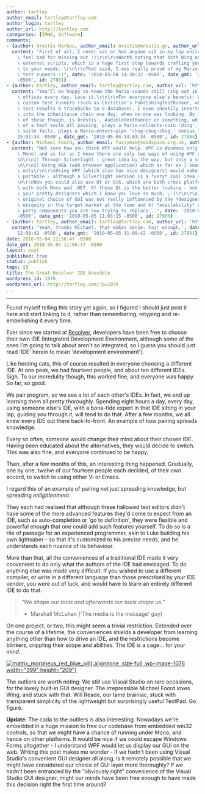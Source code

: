 ```yaml
---
author: tartley
author_email: tartley@tartley.com
author_login: tartley
author_url: http://tartley.com
categories: [IMHO, Software]
comments:
- {author: Orestis Markou, author_email: orestis@orestis.gr, author_url: 'http://orestis.gr',
  content: "First of all, I never sat or had anyone sit in my lap while pairing. I\
    \ feel bad for missing out :)\r\n\r\nWorth noting that both Wing and TextPad support\
    \ external scripts, which is a huge first step towards crafting your environment\
    \ to your needs. \r\n\r\nThat said, I was really proud of my Mario-sound playing\
    \ test runners :)", date: '2010-05-04 14:30:22 -0500', date_gmt: '2010-05-04 13:30:22
    -0500', id: 27881}
- {author: tartley, author_email: tartley@tartley.com, author_url: 'http://tartley.com',
  content: "You'll be happy to know the Mario sounds still ring out in the Resolver\
    \ offices every day. Love it.\r\n\r\nFor everyone else's benefit: We have many\
    \ custom test runners (such as Christian's PublishingTestRunner, which publishes\
    \ test results & tracebacks to a database). I even sneakily inserted a ColoredTextTestRunner\
    \ into the inheritance chain one day, when no-one was looking. By far the best\
    \ of these though, is Orestis', AudibleTestRunner or something, which on the event\
    \ of a test suite all passing, plays a Mario-collects-coin 'ding', and when a\
    \ suite fails, plays a Mario-enters-pipe 'chug-chug-chug.' Genius.", date: '2010-05-04
    15:03:34 -0500', date_gmt: '2010-05-04 14:03:34 -0500', id: 27884}
- {author: Michael Foord, author_email: fuzzyman@voidspace.org.uk, author_url: 'http://www.voidspace.org.uk',
  content: "Not sure how you think WPF would help. WPF is Windows only (not part of\
    \ Mono) and as far as I know there are only two ways of using WPF on the web:\r\
    \n\r\n1) Through Silverlight - great idea by the way, but only a subset of WPF\r\
    \n\r\n2) Using WBA (web browser application) which as far as I know is also Windows\
    \ only\r\n\r\nUsing WPF (which also has nice designers) would make the app less\
    \ portable - although a Silverlight version is a *very* cool idea of course.\r\
    \n\r\nNow you could also use Qt or Gtk, which are both cross platform and work\
    \ with both Mono and .NET. Of these Qt is the better looking - but you would lose\
    \ your pretty designers which I know you love so much. ;-)\r\n\r\nI think the\
    \ original choice of GUI was not really influenced by the *designers* but by a)\
    \ ubiquity in the target market at the time and b) *availability* of the third\
    \ party components you are now trying to replace...", date: '2010-05-05 12:03:15
    -0500', date_gmt: '2010-05-05 11:03:15 -0500', id: 27900}
- {author: tartley, author_email: tartley@tartley.com, author_url: 'http://tartley.com',
  content: 'Yeah, thanks Michael, that makes sense. Fair enough.', date: '2010-05-05
    12:09:42 -0500', date_gmt: '2010-05-05 11:09:42 -0500', id: 27901}
date: 2010-05-04 12:56:47 -0500
date_gmt: 2010-05-04 11:56:47 -0500
layout: post
published: true
status: publish
tags: []
title: The Great Resolver IDE Anecdote
wordpress_id: 1070
wordpress_url: http://tartley.com/?p=1070
...
```

---

Found myself telling this story yet again, so I figured I should just
post it here and start linking to it, rather than remembering, retyping
and re-embellishing it every time.

Ever since we started at [Resolver](http://www.resolversystems.com/),
developers have been free to choose their own IDE (Integrated
Development Environment, although some of the ones I'm going to talk
about aren't so integrated, so I guess you should just read 'IDE' herein
to mean 'development environment').

Like herding cats, this of course resulted in everyone choosing a
different IDE. At one peak, we had fourteen people, and about ten
different IDEs. Sigh. To our incredulity though, this worked fine, and
everyone was happy. So far, so good.

We pair program, so we see a lot of each other's IDEs. In fact, we end
up learning them all pretty thoroughly. Spending eight hours a day,
every day, using someone else's IDE, with a bona-fide expert in that IDE
sitting in your lap, guiding you through it, will tend to do that. After
a few months, we all knew every IDE out there back-to-front. An example
of how pairing spreads knowledge.

Every so often, someone would change their mind about their chosen IDE.
Having been educated about the alternatives, they would decide to
switch. This was also fine, and everyone continued to be happy.

Then, after a few months of this, an interesting thing happened.
Gradually, one by one, twelve of our fourteen people each decided, of
their own accord, to switch to using either Vi or Emacs.

I regard this of an example of pairing not just spreading knowledge, but
spreading *enlightenment*.

They each had realised that although these hallowed text editors didn't
have some of the more advanced features they'd come to expect from an
IDE, such as auto-completion or 'go to definition', they were flexible
and powerful enough that one could add such features yourself. To do so
is a rite of passage for an experienced programmer, akin to Luke
building his own lightsaber - so that it's customized to his precise
needs, and he understands each nuance of its behaviour.

More than that, all the conveniences of a traditional IDE made it very
convenient to do only what the authors of the IDE had envisaged. To do
anything else was made very difficult. If you wished to use a different
compiler, or write in a different language than those prescribed by your
IDE vendor, you were out of luck, and would have to learn an entirely
different IDE to do that.

> *"We shape our tools and afterwards our tools shape us."*
>
> - Marshall McLuhan ('The media is the message' guy)

On one project, or two, this might seem a trivial restriction. Extended
over the course of a lifetime, the conveniences shields a developer from
learning anything other than how to drive an IDE, and the restrictions
become blinkers, crippling their scope and abilities. The IDE is a
cage... for your *mind*.

[![](http://tartley.com/wp-content/uploads/2010/05/matrix_morpheus_red_blue_pill.jpg "matrix_morpheus_red_blue_pill"){.alignnone
.size-full .wp-image-1076 width="399"
height="209"}](http://tartley.com/wp-content/uploads/2010/05/matrix_morpheus_red_blue_pill.jpg)

The outliers are worth noting: We still use Visual Studio on rare
occasions, for the lovely built-in GUI designer. The irrepressible
Michael Foord loves Wing, and stuck with that. Will Reade, our tame
brainiac, stuck with transparent simplicity of the lightweight but
surprisingly useful TextPad. Go figure.

**Update**: The coda to the outliers is also interesting. Nowadays we're
embedded in a huge mission to free our codebase from embedded win32
controls, so that we might have a chance of running under Mono, and
hence on other platforms. It would be nice if we could escape Windows
Forms altogether - I understand WPF would let us display our GUI on the
web. Writing this post makes me wonder - if we hadn't been using Visual
Studio's convenient GUI designer all along, is it remotely possible that
we might have considered our choice of GUI layer more thoroughly? If we
hadn't been entranced by the "obviously right" convenience of the Visual
Studio GUI designer, might our minds have been free enough to have made
this decision right the first time around?
